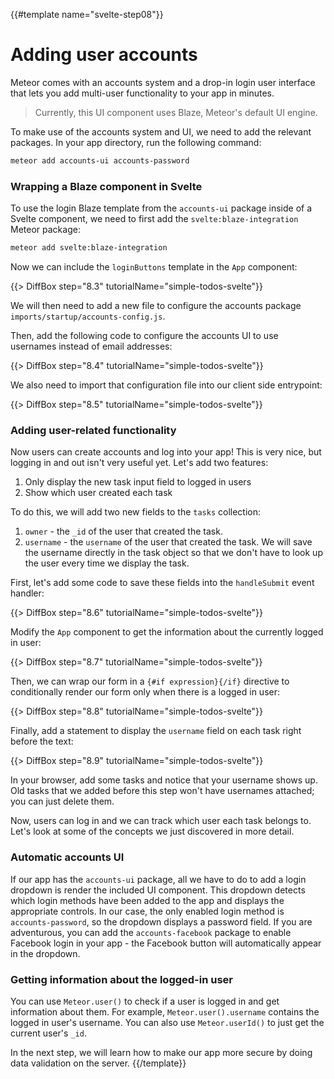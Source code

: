 {{#template name="svelte-step08"}}

# Adding user accounts

Meteor comes with an accounts system and a drop-in login user interface that lets you add multi-user functionality to your app in minutes.

> Currently, this UI component uses Blaze, Meteor's default UI engine.

To make use of the accounts system and UI, we need to add the relevant packages. In your app directory, run the following command:

```bash
meteor add accounts-ui accounts-password
```

### Wrapping a Blaze component in Svelte

To use the login Blaze template from the `accounts-ui` package inside of a Svelte component, we need to first add the `svelte:blaze-integration` Meteor package:

```sh
meteor add svelte:blaze-integration
```

Now we can include the `loginButtons` template in the `App` component:

{{> DiffBox step="8.3" tutorialName="simple-todos-svelte"}}

We will then need to add a new file to configure the accounts package `imports/startup/accounts-config.js`.

Then, add the following code to configure the accounts UI to use usernames instead of email addresses:

{{> DiffBox step="8.4" tutorialName="simple-todos-svelte"}}

We also need to import that configuration file into our client side entrypoint:

{{> DiffBox step="8.5" tutorialName="simple-todos-svelte"}}

### Adding user-related functionality

Now users can create accounts and log into your app! This is very nice, but logging in and out isn't very useful yet. Let's add two features:

1. Only display the new task input field to logged in users
2. Show which user created each task

To do this, we will add two new fields to the `tasks` collection:

1. `owner` - the `_id` of the user that created the task.
2. `username` - the `username` of the user that created the task. We will save the username directly in the task object so that we don't have to look up the user every time we display the task.

First, let's add some code to save these fields into the `handleSubmit` event handler:

{{> DiffBox step="8.6" tutorialName="simple-todos-svelte"}}

Modify the `App` component to get the information about the currently logged in user:

{{> DiffBox step="8.7" tutorialName="simple-todos-svelte"}}

Then, we can wrap our form in a `{#if expression}{/if}` directive to conditionally render our form only when there is a logged in user:

{{> DiffBox step="8.8" tutorialName="simple-todos-svelte"}}

Finally, add a statement to display the `username` field on each task right before the text:

{{> DiffBox step="8.9" tutorialName="simple-todos-svelte"}}

In your browser, add some tasks and notice that your username shows up. Old tasks that we added before this step won't have usernames attached; you can just delete them.

Now, users can log in and we can track which user each task belongs to. Let's look at some of the concepts we just discovered in more detail.

### Automatic accounts UI

If our app has the `accounts-ui` package, all we have to do to add a login dropdown is render the included UI component. This dropdown detects which login methods have been added to the app and displays the appropriate controls. In our case, the only enabled login method is `accounts-password`, so the dropdown displays a password field. If you are adventurous, you can add the `accounts-facebook` package to enable Facebook login in your app - the Facebook button will automatically appear in the dropdown.

### Getting information about the logged-in user

You can use `Meteor.user()` to check if a user is logged in and get information about them. For example, `Meteor.user().username` contains the logged in user's username. You can also use `Meteor.userId()` to just get the current user's `_id`.

In the next step, we will learn how to make our app more secure by doing data validation on the server.
{{/template}}
